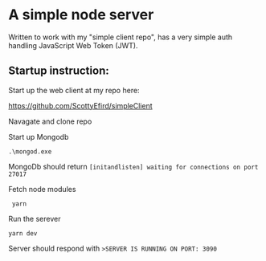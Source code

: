 # A simple node server 

Written to work with my "simple client repo", has a very simple auth handling JavaScript Web Token (JWT). 

## Startup instruction:

Start up the web client at my repo here:

https://github.com/ScottyEfird/simpleClient

Navagate and clone repo

Start up Mongodb

```.\mongod.exe```

MongoDb should return ```[initandlisten] waiting for connections on port 27017```

Fetch node modules

``` yarn```

Run the serever

```yarn dev```

Server should respond with ```>SERVER IS RUNNING ON PORT: 3090```
